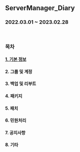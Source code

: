 ## ServerManager_Diary
### 2022.03.01 ~ 2023.02.28

<br>

### 목차
#### [1. 기본 정보](./1basic.md)
#### 2. 그룹 및 계정
#### 3. 백업 및 리부트
#### 4. 패키지
#### 5. 패치
#### 6. 민원처리
#### 7. 공지사항
#### 8. 기타
